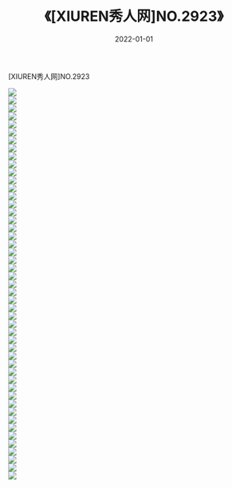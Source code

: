 ﻿---
layout: post
title:  《[XIUREN秀人网]NO.2923》
date:   2022-01-01
img: http://pic.660000.xyz/1:/秀人网/秀人网第03部分/[XIUREN秀人网]NO.2923/000.jpg
categories: [美女, 清纯, 唯美]
---

[XIUREN秀人网]NO.2923

 ![](http://pic.660000.xyz/1:/秀人网/秀人网第03部分/[XIUREN秀人网]NO.2923/001.jpg) <br>![](http://pic.660000.xyz/1:/秀人网/秀人网第03部分/[XIUREN秀人网]NO.2923/002.jpg) <br>![](http://pic.660000.xyz/1:/秀人网/秀人网第03部分/[XIUREN秀人网]NO.2923/003.jpg) <br>![](http://pic.660000.xyz/1:/秀人网/秀人网第03部分/[XIUREN秀人网]NO.2923/004.jpg) <br>![](http://pic.660000.xyz/1:/秀人网/秀人网第03部分/[XIUREN秀人网]NO.2923/005.jpg) <br>![](http://pic.660000.xyz/1:/秀人网/秀人网第03部分/[XIUREN秀人网]NO.2923/006.jpg) <br>![](http://pic.660000.xyz/1:/秀人网/秀人网第03部分/[XIUREN秀人网]NO.2923/007.jpg) <br>![](http://pic.660000.xyz/1:/秀人网/秀人网第03部分/[XIUREN秀人网]NO.2923/008.jpg) <br>![](http://pic.660000.xyz/1:/秀人网/秀人网第03部分/[XIUREN秀人网]NO.2923/009.jpg) <br>![](http://pic.660000.xyz/1:/秀人网/秀人网第03部分/[XIUREN秀人网]NO.2923/010.jpg) <br>![](http://pic.660000.xyz/1:/秀人网/秀人网第03部分/[XIUREN秀人网]NO.2923/011.jpg) <br>![](http://pic.660000.xyz/1:/秀人网/秀人网第03部分/[XIUREN秀人网]NO.2923/012.jpg) <br>![](http://pic.660000.xyz/1:/秀人网/秀人网第03部分/[XIUREN秀人网]NO.2923/013.jpg) <br>![](http://pic.660000.xyz/1:/秀人网/秀人网第03部分/[XIUREN秀人网]NO.2923/014.jpg) <br>![](http://pic.660000.xyz/1:/秀人网/秀人网第03部分/[XIUREN秀人网]NO.2923/015.jpg) <br>![](http://pic.660000.xyz/1:/秀人网/秀人网第03部分/[XIUREN秀人网]NO.2923/016.jpg) <br>![](http://pic.660000.xyz/1:/秀人网/秀人网第03部分/[XIUREN秀人网]NO.2923/017.jpg) <br>![](http://pic.660000.xyz/1:/秀人网/秀人网第03部分/[XIUREN秀人网]NO.2923/018.jpg) <br>![](http://pic.660000.xyz/1:/秀人网/秀人网第03部分/[XIUREN秀人网]NO.2923/019.jpg) <br>![](http://pic.660000.xyz/1:/秀人网/秀人网第03部分/[XIUREN秀人网]NO.2923/020.jpg) <br>![](http://pic.660000.xyz/1:/秀人网/秀人网第03部分/[XIUREN秀人网]NO.2923/021.jpg) <br>![](http://pic.660000.xyz/1:/秀人网/秀人网第03部分/[XIUREN秀人网]NO.2923/022.jpg) <br>![](http://pic.660000.xyz/1:/秀人网/秀人网第03部分/[XIUREN秀人网]NO.2923/023.jpg) <br>![](http://pic.660000.xyz/1:/秀人网/秀人网第03部分/[XIUREN秀人网]NO.2923/024.jpg) <br>![](http://pic.660000.xyz/1:/秀人网/秀人网第03部分/[XIUREN秀人网]NO.2923/025.jpg) <br>![](http://pic.660000.xyz/1:/秀人网/秀人网第03部分/[XIUREN秀人网]NO.2923/026.jpg) <br>![](http://pic.660000.xyz/1:/秀人网/秀人网第03部分/[XIUREN秀人网]NO.2923/027.jpg) <br>![](http://pic.660000.xyz/1:/秀人网/秀人网第03部分/[XIUREN秀人网]NO.2923/028.jpg) <br>![](http://pic.660000.xyz/1:/秀人网/秀人网第03部分/[XIUREN秀人网]NO.2923/029.jpg) <br>![](http://pic.660000.xyz/1:/秀人网/秀人网第03部分/[XIUREN秀人网]NO.2923/030.jpg) <br>![](http://pic.660000.xyz/1:/秀人网/秀人网第03部分/[XIUREN秀人网]NO.2923/031.jpg) <br>![](http://pic.660000.xyz/1:/秀人网/秀人网第03部分/[XIUREN秀人网]NO.2923/032.jpg) <br>![](http://pic.660000.xyz/1:/秀人网/秀人网第03部分/[XIUREN秀人网]NO.2923/033.jpg) <br>![](http://pic.660000.xyz/1:/秀人网/秀人网第03部分/[XIUREN秀人网]NO.2923/034.jpg) <br>![](http://pic.660000.xyz/1:/秀人网/秀人网第03部分/[XIUREN秀人网]NO.2923/035.jpg) <br>![](http://pic.660000.xyz/1:/秀人网/秀人网第03部分/[XIUREN秀人网]NO.2923/036.jpg) <br>![](http://pic.660000.xyz/1:/秀人网/秀人网第03部分/[XIUREN秀人网]NO.2923/037.jpg) <br>![](http://pic.660000.xyz/1:/秀人网/秀人网第03部分/[XIUREN秀人网]NO.2923/038.jpg) <br>![](http://pic.660000.xyz/1:/秀人网/秀人网第03部分/[XIUREN秀人网]NO.2923/039.jpg) <br>![](http://pic.660000.xyz/1:/秀人网/秀人网第03部分/[XIUREN秀人网]NO.2923/040.jpg) <br>![](http://pic.660000.xyz/1:/秀人网/秀人网第03部分/[XIUREN秀人网]NO.2923/041.jpg) <br>![](http://pic.660000.xyz/1:/秀人网/秀人网第03部分/[XIUREN秀人网]NO.2923/042.jpg) <br>![](http://pic.660000.xyz/1:/秀人网/秀人网第03部分/[XIUREN秀人网]NO.2923/043.jpg) <br>![](http://pic.660000.xyz/1:/秀人网/秀人网第03部分/[XIUREN秀人网]NO.2923/044.jpg) <br>![](http://pic.660000.xyz/1:/秀人网/秀人网第03部分/[XIUREN秀人网]NO.2923/045.jpg) <br>![](http://pic.660000.xyz/1:/秀人网/秀人网第03部分/[XIUREN秀人网]NO.2923/046.jpg) <br>![](http://pic.660000.xyz/1:/秀人网/秀人网第03部分/[XIUREN秀人网]NO.2923/047.jpg) <br>![](http://pic.660000.xyz/1:/秀人网/秀人网第03部分/[XIUREN秀人网]NO.2923/048.jpg) <br>![](http://pic.660000.xyz/1:/秀人网/秀人网第03部分/[XIUREN秀人网]NO.2923/049.jpg) <br>